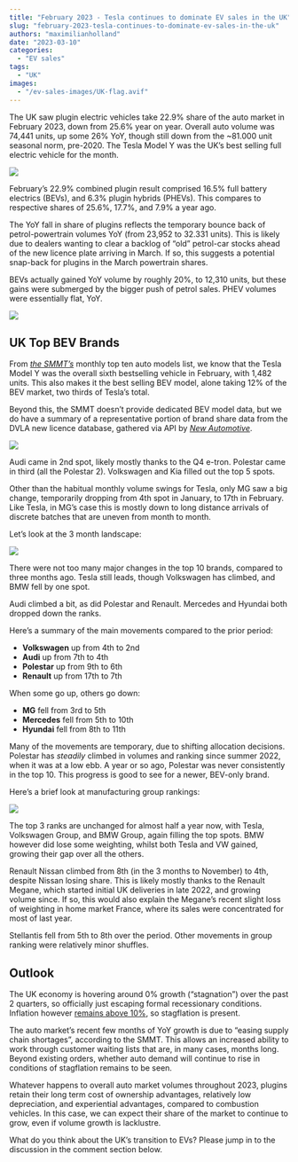 ```yaml
---
title: "February 2023 - Tesla continues to dominate EV sales in the UK"
slug: "february-2023-tesla-continues-to-dominate-ev-sales-in-the-uk"
authors: "maximilianholland"
date: "2023-03-10"
categories:
  - "EV sales"
tags:
  - "UK"
images:
  - "/ev-sales-images/UK-flag.avif"
---
```


The UK saw plugin electric vehicles take 22.9% share of the auto market in February 2023, down from 25.6% year on year. Overall auto volume was 74,441 units, up some 26% YoY, though still down from the ~81.000 unit seasonal norm, pre-2020. The Tesla Model Y was the UK’s best selling full electric vehicle for the month.

![](ev-sales-images/2023-02-UK-Passenger-Auto-Registrations.avif)

February’s 22.9% combined plugin result comprised 16.5% full battery electrics (BEVs), and 6.3% plugin hybrids (PHEVs). This compares to respective shares of 25.6%, 17.7%, and 7.9% a year ago.

The YoY fall in share of plugins reflects the temporary bounce back of petrol-powertrain volumes YoY (from 23,952 to 32.331 units). This is likely due to dealers wanting to clear a backlog of “old” petrol-car stocks ahead of the new licence plate arriving in March. If so, this suggests a potential snap-back for plugins in the March powertrain shares.

BEVs actually gained YoY volume by roughly 20%, to 12,310 units, but these gains were submerged by the bigger push of petrol sales. PHEV volumes were essentially flat, YoY.

![](ev-sales-images/2023-02-UK-Monthly-Powertrain-Market-Share.avif)

## UK Top BEV Brands

From _[the SMMT’s](https://www.smmt.co.uk/2023/03/uk-new-car-market-posts-seventh-straight-month-of-growth/)_ monthly top ten auto models list, we know that the Tesla Model Y was the overall sixth bestselling vehicle in February, with 1,482 units. This also makes it the best selling BEV model, alone taking 12% of the BEV market, two thirds of Tesla’s total.

Beyond this, the SMMT doesn’t provide dedicated BEV model data, but we do have a summary of a representative portion of brand share data from the DVLA new licence database, gathered via API by [_New Automotive_](https://newautomotive.org/).

![](ev-sales-images/2023-02-UK-BEV-Brand-_-Est.avif)

Audi came in 2nd spot, likely mostly thanks to the Q4 e-tron. Polestar came in third (all the Polestar 2). Volkswagen and Kia filled out the top 5 spots.

Other than the habitual monthly volume swings for Tesla, only MG saw a big change, temporarily dropping from 4th spot in January, to 17th in February. Like Tesla, in MG’s case this is mostly down to long distance arrivals of discrete batches that are uneven from month to month.

Let’s look at the 3 month landscape:

![](ev-sales-images/2023-02-UK-BEV-Brand-_-Est.-Trailing-Qtr-C.avif)

There were not too many major changes in the top 10 brands, compared to three months ago. Tesla still leads, though Volkswagen has climbed, and BMW fell by one spot.

Audi climbed a bit, as did Polestar and Renault. Mercedes and Hyundai both dropped down the ranks.

Here’s a summary of the main movements compared to the prior period:

- **Volkswagen** up from 4th to 2nd
- **Audi** up from 7th to 4th
- **Polestar** up from 9th to 6th
- **Renault** up from 17th to 7th

When some go up, others go down:

- **MG** fell from 3rd to 5th
- **Mercedes** fell from 5th to 10th
- **Hyundai** fell from 8th to 11th

Many of the movements are temporary, due to shifting allocation decisions. Polestar has _steadily_ climbed in volumes and ranking since summer 2022, when it was at a low ebb. A year or so ago, Polestar was never consistently in the top 10. This progress is good to see for a newer, BEV-only brand.

Here’s a brief look at manufacturing group rankings:

![](ev-sales-images/2023-02-UK-BEV-Group-_-Est.-Trailing-Qtr.avif)

The top 3 ranks are unchanged for almost half a year now, with Tesla, Volkswagen Group, and BMW Group, again filling the top spots. BMW however did lose some weighting, whilst both Tesla and VW gained, growing their gap over all the others.

Renault Nissan climbed from 8th (in the 3 months to November) to 4th, despite Nissan losing share. This is likely mostly thanks to the Renault Megane, which started initial UK deliveries in late 2022, and growing volume since. If so, this would also explain the Megane’s recent slight loss of weighting in home market France, where its sales were concentrated for most of last year.

Stellantis fell from 5th to 8th over the period. Other movements in group ranking were relatively minor shuffles.

## Outlook

The UK economy is hovering around 0% growth (“stagnation”) over the past 2 quarters, so officially just escaping formal recessionary conditions. Inflation however [remains above 10%](https://tradingeconomics.com/united-kingdom/indicators), so stagflation is present.

The auto market’s recent few months of YoY growth is due to “easing supply chain shortages”, according to the SMMT. This allows an increased ability to work through customer waiting lists that are, in many cases, months long. Beyond existing orders, whether auto demand will continue to rise in conditions of stagflation remains to be seen.

Whatever happens to overall auto market volumes throughout 2023, plugins retain their long term cost of ownership advantages, relatively low depreciation, and experiential advantages, compared to combustion vehicles. In this case, we can expect their share of the market to continue to grow, even if volume growth is lacklustre.

What do you think about the UK’s transition to EVs? Please jump in to the discussion in the comment section below.
